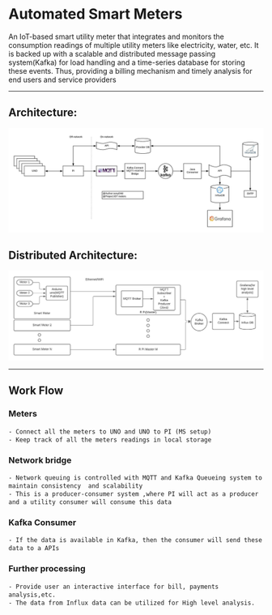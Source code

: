 # Automated Smart Meters
An IoT-based smart utility meter that integrates and monitors the consumption readings of multiple utility meters like electricity, water, etc. It is backed up with a scalable and distributed message passing system(Kafka) for load handling and a time-series database for storing these events. Thus, providing a billing mechanism and timely analysis for end users and service providers
<hr>

## Architecture:

<img src='IOT_meter.jpeg'>

## Distributed Architecture:

<img src='Project.jpeg'>

<hr>

## Work Flow
### Meters
    - Connect all the meters to UNO and UNO to PI (MS setup)
    - Keep track of all the meters readings in local storage 
### Network bridge
    - Network queuing is controlled with MQTT and Kafka Queueing system to maintain consistency  and scalability 
    - This is a producer-consumer system ,where PI will act as a producer and a utility consumer will consume this data 
### Kafka Consumer
    - If the data is available in Kafka, then the consumer will send these data to a APIs
### Further processing 
    - Provide user an interactive interface for bill, payments analysis,etc.
    - The data from Influx data can be utilized for High level analysis.

    
